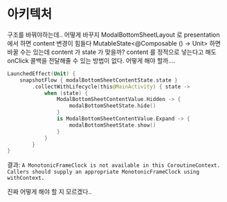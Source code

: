 # 아키텍처

구조를 바꿔야하는데.. 어떻게 바꾸지
ModalBottomSheetLayout 로 presentation 에서 하면 content 변경이 힘들다
MutableState<@Composable () -> Unit> 하면 바꿀 수는 있는데 content 가 state 가 맞을까?
content 를 정적으로 넣는다고 해도 onClick 콜백을 전달해줄 수 있는 방법이 없다.
어떻게 해야 할까....

```kotlin
LaunchedEffect(Unit) {
    snapshotFlow { modalBottomSheetContentState.state }
        .collectWithLifecycle(this@MainActivity) { state ->
            when (state) {
                ModalBottomSheetContentValue.Hidden -> {
                    modalBottomSheetState.hide()
                }
                is ModalBottomSheetContentValue.Expand -> {
                    modalBottomSheetState.show()
                }
            }
        }
}
```

결과: `A MonotonicFrameClock is not available in this CoroutineContext. Callers should supply an appropriate MonotonicFrameClock using withContext.`

진짜 어떻게 해야 할 지 모르겠다..